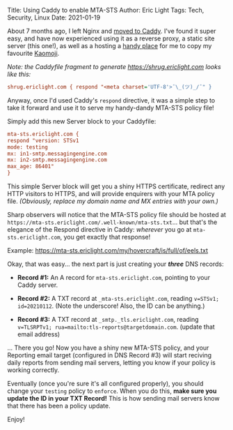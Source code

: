 Title: Using Caddy to enable MTA-STS
Author: Eric Light
Tags: Tech, Security, Linux
Date: 2021-01-19


About 7 months ago, I left Nginx and [moved to Caddy]({filename}/Tech/caddy.md). I've found it super easy, and have now experienced using it as a reverse proxy, a static site server (this one!), as well as a hosting a [handy place](https://shrug.ericlight.com) for me to copy my favourite [Kaomoji](http://kaomoji.ru).

_Note:  the Caddyfile fragment to generate <https://shrug.ericlight.com> looks like this:_

```cfg
shrug.ericlight.com { respond "<meta charset='UTF-8'>¯\_(ツ)_/¯" }
```

Anyway, once I'd used Caddy's `respond` directive, it was a simple step to take it forward and use it to serve my handy-dandy MTA-STS policy file!

Simply add this new Server block to your Caddyfile:

```cfg
mta-sts.ericlight.com {
respond "version: STSv1
mode: testing
mx: in1-smtp.messagingengine.com
mx: in2-smtp.messagingengine.com
max_age: 86401"
}
```

This simple Server block will get you a shiny HTTPS certificate, redirect any HTTP visitors to HTTPS, and will provide enquirers with your MTA policy file.  _(Obviously, replace my domain name and MX entries with your own.)_

Sharp observers will notice that the MTA-STS policy file should be hosted at `https://mta-sts.ericlight.com/.well-known/mta-sts.txt`... but that's the elegance of the Respond directive in Caddy: _wherever_ you go at `mta-sts.ericlight.com`, you get exactly that response!

Example:  <https://mta-sts.ericlight.com/my/hovercraft/is/full/of/eels.txt>

Okay, that was easy... the next part is just creating your _**three**_ DNS records:

* **Record #1:**  An A record for `mta-sts.ericlight.com`, pointing to your Caddy server.

* **Record #2:**  A TXT record at `_mta-sts.ericlight.com`, reading `v=STSv1; id=20210112`.  (Note the underscore!  Also, the ID can be anything.)

* **Record #3:**  A TXT record at `_smtp._tls.ericlight.com`, reading `v=TLSRPTv1; rua=mailto:tls-reports@targetdomain.com`.  (update that email address)


... There you go!  Now you have a shiny new MTA-STS policy, and your Reporting email target (configured in DNS Record #3) will start reciving daily reports from sending mail servers, letting you know if your policy is working correctly.

Eventually (once you're sure it's all configured properly), you should change your `testing` policy to `enforce`.  When you do this, **make sure you update the ID in your TXT Record!**  This is how sending mail servers know that there has been a policy update.

Enjoy!
